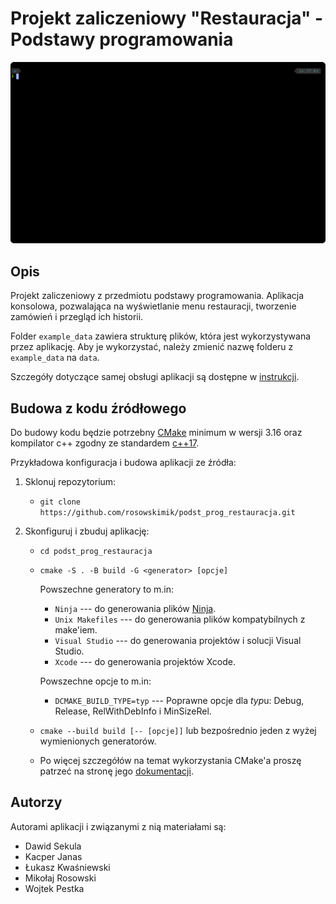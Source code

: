 # Projekt zaliczeniowy "Restauracja" - Podstawy programowania

![Preview](assets/preview.gif)

## Opis
Projekt zaliczeniowy z przedmiotu podstawy programowania.
Aplikacja konsolowa, pozwalająca na wyświetlanie menu restauracji, tworzenie zamówień i przegląd ich historii.

Folder `example_data` zawiera strukturę plików, która jest wykorzystywana przez aplikację. Aby je wykorzystać, należy zmienić nazwę folderu z `example_data` na `data`.

Szczegóły dotyczące samej obsługi aplikacji są dostępne w [instrukcji](assets/instrukcja.pdf).

## Budowa z kodu źródłowego

Do budowy kodu będzie potrzebny [CMake](https://cmake.org/download/) minimum w wersji 3.16 oraz kompilator c++ zgodny ze standardem [c++17](https://en.cppreference.com/w/cpp/17).

Przykładowa konfiguracja i budowa aplikacji ze źródła:

1. Sklonuj repozytorium:

    * `git clone https://github.com/rosowskimik/podst_prog_restauracja.git`

2. Skonfiguruj i zbuduj aplikację:

    * `cd podst_prog_restauracja`

    * `cmake -S . -B build -G <generator> [opcje]`

        Powszechne generatory to m.in:

        * `Ninja` --- do generowania plików [Ninja](https://ninja-build.org).
        * `Unix Makefiles` --- do generowania plików kompatybilnych z make'iem.
        * `Visual Studio` --- do generowania projektów i solucji Visual Studio.
        * `Xcode` --- do generowania projektów Xcode.

        Powszechne opcje to m.in:

        * `DCMAKE_BUILD_TYPE=typ`  --- Poprawne opcje dla *typ*u: Debug, Release, RelWithDebInfo i MinSizeRel.

    * `cmake --build build [-- [opcje]]` lub bezpośrednio jeden z wyżej wymienionych generatorów.

    * Po więcej szczegółów na temat wykorzystania CMake'a proszę patrzeć na stronę jego [dokumentacji](https://cmake.org/documentation/).

## Autorzy

Autorami aplikacji i związanymi z nią materiałami są:
* Dawid Sekula
* Kacper Janas
* Łukasz Kwaśniewski
* Mikołaj Rosowski
* Wojtek Pestka